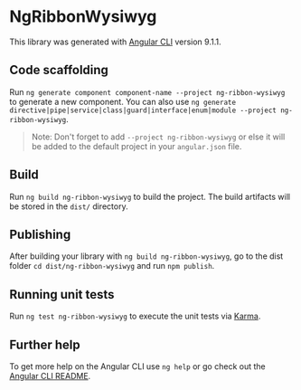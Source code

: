 # NgRibbonWysiwyg

This library was generated with [Angular CLI](https://github.com/angular/angular-cli) version 9.1.1.

## Code scaffolding

Run `ng generate component component-name --project ng-ribbon-wysiwyg` to generate a new component. You can also use `ng generate directive|pipe|service|class|guard|interface|enum|module --project ng-ribbon-wysiwyg`.
> Note: Don't forget to add `--project ng-ribbon-wysiwyg` or else it will be added to the default project in your `angular.json` file. 

## Build

Run `ng build ng-ribbon-wysiwyg` to build the project. The build artifacts will be stored in the `dist/` directory.

## Publishing

After building your library with `ng build ng-ribbon-wysiwyg`, go to the dist folder `cd dist/ng-ribbon-wysiwyg` and run `npm publish`.

## Running unit tests

Run `ng test ng-ribbon-wysiwyg` to execute the unit tests via [Karma](https://karma-runner.github.io).

## Further help

To get more help on the Angular CLI use `ng help` or go check out the [Angular CLI README](https://github.com/angular/angular-cli/blob/master/README.md).
